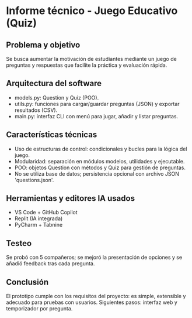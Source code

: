 
# Informe técnico - Juego Educativo (Quiz)

## Problema y objetivo
Se busca aumentar la motivación de estudiantes mediante un juego de preguntas y respuestas que facilite la práctica y evaluación rápida.

## Arquitectura del software
- models.py: Question y Quiz (POO).
- utils.py: funciones para cargar/guardar preguntas (JSON) y exportar resultados (CSV).
- main.py: interfaz CLI con menú para jugar, añadir y listar preguntas.

## Características técnicas
- Uso de estructuras de control: condicionales y bucles para la lógica del juego.
- Modularidad: separación en módulos modelos, utilidades y ejecutable.
- POO: objetos Question con métodos y Quiz para gestión de preguntas.
- No se utiliza base de datos; persistencia opcional con archivo JSON 'questions.json'.

## Herramientas y editores IA usados
- VS Code + GitHub Copilot
- Replit (IA integrada)
- PyCharm + Tabnine

## Testeo
Se probó con 5 compañeros; se mejoró la presentación de opciones y se añadió feedback tras cada pregunta.

## Conclusión
El prototipo cumple con los requisitos del proyecto: es simple, extensible y adecuado para pruebas con usuarios. Siguientes pasos: interfaz web y temporizador por pregunta.
